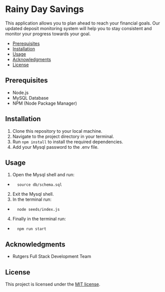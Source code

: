 # Rainy Day Savings
This application allows you to plan ahead to reach your financial goals. Our updated deposit monitoring system will help you to stay consistent and monitor your progress towards your goal. 

- [Prerequisites](#features)
- [Installation](#installation)
- [Usage](#usage)
- [Acknowledgments](#acknowledgments)
- [License](#license)

## Prerequisites

- Node.js
- MySQL Database
- NPM (Node Package Manager)

## Installation
1. Clone this repository to your local machine.
2. Navigate to the project directory in your terminal.
3. Run `npm install` to install the required dependencies.
4. Add your Mysql password to the .env file.

## Usage
1. Open the Mysql shell and run:
-       source db/schema.sql
2. Exit the Mysql shell.
3. In the terminal run:
-       node seeds/index.js
4. Finally in the terminal run:
-       npm run start

## Acknowledgments

-   Rutgers Full Stack Development Team

## License

This project is licensed under the [MIT license](https://opensource.org/licenses/MIT).